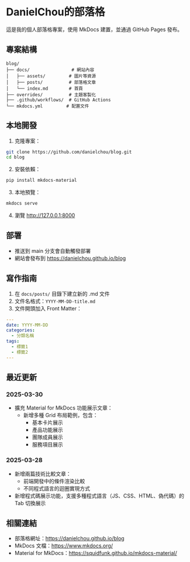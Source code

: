 # DanielChou的部落格

這是我的個人部落格專案，使用 MkDocs 建置，並通過 GitHub Pages 發布。

## 專案結構

```
blog/
├── docs/                # 網站內容
│   ├── assets/         # 圖片等資源
│   ├── posts/          # 部落格文章
│   └── index.md        # 首頁
├── overrides/          # 主題客製化
├── .github/workflows/  # GitHub Actions
└── mkdocs.yml         # 配置文件
```

## 本地開發

1. 克隆專案：
```bash
git clone https://github.com/danielchou/blog.git
cd blog
```

2. 安裝依賴：
```bash
pip install mkdocs-material
```

3. 本地預覽：
```bash
mkdocs serve
```

4. 瀏覽 http://127.0.0.1:8000

## 部署

- 推送到 main 分支會自動觸發部署
- 網站會發布到 https://danielchou.github.io/blog

## 寫作指南

1. 在 `docs/posts/` 目錄下建立新的 .md 文件
2. 文件名格式：`YYYY-MM-DD-title.md`
3. 文件開頭加入 Front Matter：
```yaml
---
date: YYYY-MM-DD
categories:
  - 分類名稱
tags:
  - 標籤1
  - 標籤2
---
```

## 最近更新

### 2025-03-30
- 擴充 Material for MkDocs 功能展示文章：
  - 新增多種 Grid 布局範例，包含：
    - 基本卡片展示
    - 產品功能展示
    - 團隊成員展示
    - 服務項目展示

### 2025-03-28
- 新增兩篇技術比較文章：
  - 前端開發中的條件渲染比較
  - 不同程式語言的迴圈實現方式
- 新增程式碼展示功能，支援多種程式語言（JS、CSS、HTML、偽代碼）的 Tab 切換展示

## 相關連結

- 部落格網址：https://danielchou.github.io/blog
- MkDocs 文檔：https://www.mkdocs.org/
- Material for MkDocs：https://squidfunk.github.io/mkdocs-material/
